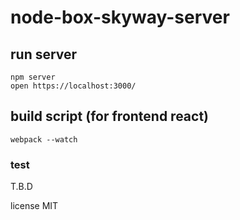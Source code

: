 # node-box-skyway-server

## run server

```
npm server
open https://localhost:3000/
```

## build script (for frontend react)

```
webpack --watch
```

### test

T.B.D


license MIT
